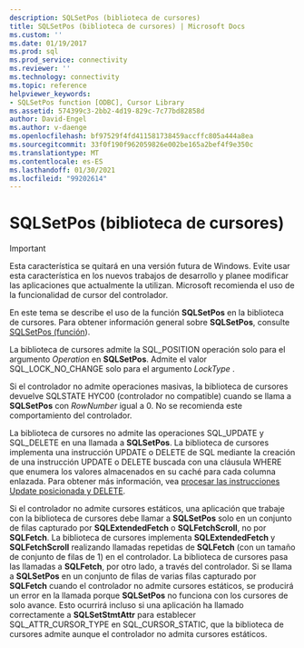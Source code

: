 ```yaml
---
description: SQLSetPos (biblioteca de cursores)
title: SQLSetPos (biblioteca de cursores) | Microsoft Docs
ms.custom: ''
ms.date: 01/19/2017
ms.prod: sql
ms.prod_service: connectivity
ms.reviewer: ''
ms.technology: connectivity
ms.topic: reference
helpviewer_keywords:
- SQLSetPos function [ODBC], Cursor Library
ms.assetid: 574399c3-2bb2-4d19-829c-7c77bd82858d
author: David-Engel
ms.author: v-daenge
ms.openlocfilehash: bf97529f4fd411581738459accffc805a444a8ea
ms.sourcegitcommit: 33f0f190f962059826e002be165a2bef4f9e350c
ms.translationtype: MT
ms.contentlocale: es-ES
ms.lasthandoff: 01/30/2021
ms.locfileid: "99202614"
---
```

# <a name="sqlsetpos-cursor-library"></a>SQLSetPos (biblioteca de cursores)
> [!IMPORTANT]  
>  Esta característica se quitará en una versión futura de Windows. Evite usar esta característica en los nuevos trabajos de desarrollo y planee modificar las aplicaciones que actualmente la utilizan. Microsoft recomienda el uso de la funcionalidad de cursor del controlador.  
  
 En este tema se describe el uso de la función **SQLSetPos** en la biblioteca de cursores. Para obtener información general sobre **SQLSetPos**, consulte [SQLSetPos (función](../../../odbc/reference/syntax/sqlsetpos-function.md)).  
  
 La biblioteca de cursores admite la SQL_POSITION operación solo para el argumento *Operation* en **SQLSetPos**. Admite el valor SQL_LOCK_NO_CHANGE solo para el argumento *LockType* .  
  
 Si el controlador no admite operaciones masivas, la biblioteca de cursores devuelve SQLSTATE HYC00 (controlador no compatible) cuando se llama a **SQLSetPos** con *RowNumber* igual a 0. No se recomienda este comportamiento del controlador.  
  
 La biblioteca de cursores no admite las operaciones SQL_UPDATE y SQL_DELETE en una llamada a **SQLSetPos**. La biblioteca de cursores implementa una instrucción UPDATE o DELETE de SQL mediante la creación de una instrucción UPDATE o DELETE buscada con una cláusula WHERE que enumera los valores almacenados en su caché para cada columna enlazada. Para obtener más información, vea [procesar las instrucciones Update posicionada y DELETE](../../../odbc/reference/appendixes/processing-positioned-update-and-delete-statements.md).  
  
 Si el controlador no admite cursores estáticos, una aplicación que trabaje con la biblioteca de cursores debe llamar a **SQLSetPos** solo en un conjunto de filas capturado por **SQLExtendedFetch** o **SQLFetchScroll**, no por **SQLFetch**. La biblioteca de cursores implementa **SQLExtendedFetch** y **SQLFetchScroll** realizando llamadas repetidas de **SQLFetch** (con un tamaño de conjunto de filas de 1) en el controlador. La biblioteca de cursores pasa las llamadas a **SQLFetch**, por otro lado, a través del controlador. Si se llama a **SQLSetPos** en un conjunto de filas de varias filas capturado por **SQLFetch** cuando el controlador no admite cursores estáticos, se producirá un error en la llamada porque **SQLSetPos** no funciona con los cursores de solo avance. Esto ocurrirá incluso si una aplicación ha llamado correctamente a **SQLSetStmtAttr** para establecer SQL_ATTR_CURSOR_TYPE en SQL_CURSOR_STATIC, que la biblioteca de cursores admite aunque el controlador no admita cursores estáticos.

